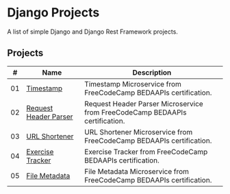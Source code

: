 # Django Projects

A list of simple Django and Django Rest Framework projects.


## Projects

|  #  | Name                                      | Description                                                                   |
| ----| ------------------------------------------| ------------------------------------------------------------------------------|
|  01 | [Timestamp](./timestamp)                  |  Timestamp Microservice from FreeCodeCamp BEDAAPIs certification.             |
|  02 | [Request Header Parser](./request-header) |  Request Header Parser Microservice from FreeCodeCamp BEDAAPIs certification. |
|  03 | [URL Shortener](./url-shortener)          |  URL Shortener Microservice from FreeCodeCamp BEDAAPIs certification.         |
|  04 | [Exercise Tracker](./exercise-tracker)    |  Exercise Tracker from FreeCodeCamp BEDAAPIs certification.                   |
|  05 | [File Metadata](./file-metadata)          |  File Metadata Microservice from FreeCodeCamp BEDAAPIs certification.         |
